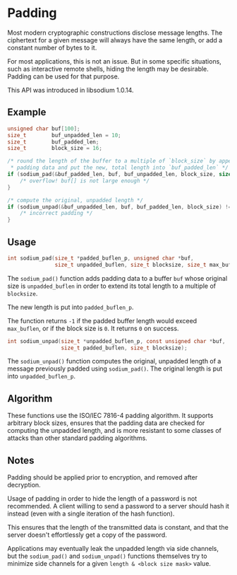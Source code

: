 # Padding

Most modern cryptographic constructions disclose message lengths. The ciphertext for a given message will always have the same length, or add a constant number of bytes to it.

For most applications, this is not an issue. But in some specific situations, such as interactive remote shells, hiding the length may be desirable. Padding can be used for that purpose.

This API was introduced in libsodium 1.0.14.

## Example

```c
unsigned char buf[100];
size_t        buf_unpadded_len = 10;
size_t        buf_padded_len;
size_t        block_size = 16;

/* round the length of the buffer to a multiple of `block_size` by appending
 * padding data and put the new, total length into `buf_padded_len` */
if (sodium_pad(&buf_padded_len, buf, buf_unpadded_len, block_size, sizeof buf) != 0) {
    /* overflow! buf[] is not large enough */
}

/* compute the original, unpadded length */
if (sodium_unpad(&buf_unpadded_len, buf, buf_padded_len, block_size) != 0) {
    /* incorrect padding */
}
```

## Usage

```c
int sodium_pad(size_t *padded_buflen_p, unsigned char *buf,
               size_t unpadded_buflen, size_t blocksize, size_t max_buflen);
```

The `sodium_pad()` function adds padding data to a buffer `buf` whose original size is `unpadded_buflen` in order to extend its total length to a multiple of `blocksize`.

The new length is put into `padded_buflen_p`.

The function returns `-1` if the padded buffer length would exceed `max_buflen`, or if the block size is `0`.
It returns `0` on success.

```c
int sodium_unpad(size_t *unpadded_buflen_p, const unsigned char *buf,
                 size_t padded_buflen, size_t blocksize);
```

The `sodium_unpad()` function computes the original, unpadded length of a message previously padded using `sodium_pad()`. The original length is put into `unpadded_buflen_p`.

## Algorithm

These functions use the ISO/IEC 7816-4 padding algorithm. It supports arbitrary block sizes, ensures that the padding data are checked for computing the unpadded length, and is more resistant to some classes of attacks than other standard padding algorithms.

## Notes

Padding should be applied prior to encryption, and removed after decryption.

Usage of padding in order to hide the length of a password is not recommended. A client willing to send a password to a server should hash it instead (even with a single iteration of the hash function).

This ensures that the length of the transmitted data is constant, and that the server doesn't effortlessly get a copy of the password.

Applications may eventually leak the unpadded length via side channels, but the `sodium_pad()` and `sodium_unpad()` functions themselves try to minimize side channels for a given `length & <block size mask>` value.
